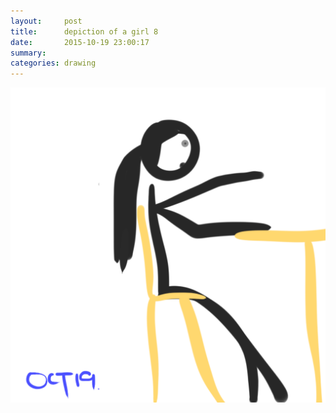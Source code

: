```yaml
---
layout:     post
title:      depiction of a girl 8
date:       2015-10-19 23:00:17
summary:    
categories: drawing
---
```

![depiction of a girl 8](/images/_diary/depiction-of-a-girl-8.png "She was constantly watching her phone.")
